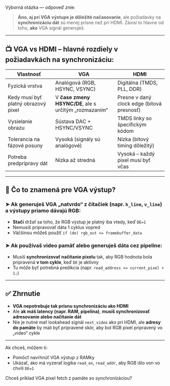 Výborná otázka — odpoveď znie:

> **Áno, aj pri VGA výstupe je dôležité načasovanie**, ale požiadavky na **synchronizáciu dát** sú menej prísne než pri HDMI. Závisí to hlavne od toho, **ako** VGA signál generuješ.

---

## 📺 VGA vs HDMI – hlavné rozdiely v požiadavkách na synchronizáciu:

| Vlastnosť                           | VGA                                                   | HDMI                                       |
| ----------------------------------- | ----------------------------------------------------- | ------------------------------------------ |
| Fyzická vrstva                      | Analógová (RGB, HSYNC, VSYNC)                         | Digitálna (TMDS, PLL, DDR)                 |
| Kedy musí byť platný obrazový pixel | V **čase zmeny HSYNC/DE**, ale s určitým „rozmazaním“ | Presne v daný clock edge (bitová presnosť) |
| Vysielanie obrazu                   | Sústava DAC + HSYNC/VSYNC                             | TMDS linky so špecifickým kódom            |
| Tolerancia na fázové posuny         | Vysoká (signály sú analógové)                         | Nízka (bitový timing dôležitý)             |
| Potreba predprípravy dát            | Nízka až stredná                                      | Vysoká – každý pixel musí byť včas         |

---

## 🧠 Čo to znamená pre VGA výstup?

### ➤ Ak generuješ VGA „natvrdo“ z čítačiek (napr. `h_line`, `v_line`) a výstupy priamo dávajú RGB:

* **Stačí** držať sa toho, že RGB výstup je platný iba vtedy, keď `DE=1`
* Nemusíš pripravovať dáta 1 cyklus vopred
* Väčšinou môžeš použiť `if (de) rgb_out <= framebuffer_data`

### ➤ Ak používaš **video pamäť** alebo generuješ dáta cez pipeline:

* Musíš **synchronizovať načítanie pixelu** tak, aby RGB hodnota bola pripravená **v tom cykle**, keď `DE` je aktívny
* Tu môže byť potrebná predikcia (napr. `read_address <= current_pixel + 1;`)

---

## ✅ Zhrnutie

* **VGA nepotrebuje tak prísnu synchronizáciu ako HDMI**
* Ale **ak máš latency (napr. RAM, pipelina)**, **musíš synchronizovať adresovanie alebo načítanie dát**
* Nie je nutné mať lookahead signál `next_video` ako pri HDMI, ale **adresy do pamäte** by mali byť pripravené skôr, aby bol RGB pixel pripravený vo „video“ cykle

---

Ak chceš, môžem ti:

* Pomôcť navrhnúť VGA výstup z RAMky
* Ukázať, ako má vyzerať logika `read_en`, `read_addr`, aby RGB išlo von vo chvíli `DE=1`

Chceš príklad VGA pixel fetch z pamäte so synchronizáciou?

